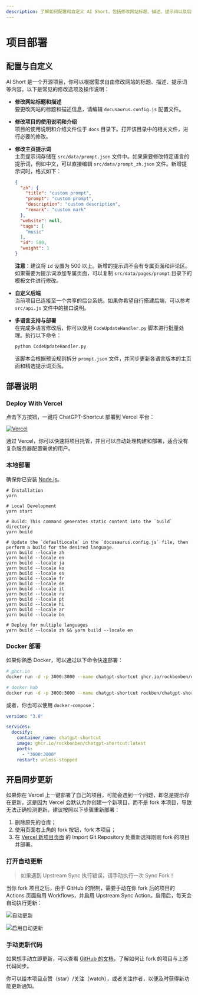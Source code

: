 ```yaml
---
description: 了解如何配置和自定义 AI Short，包括修改网站标题、描述、提示词以及后端部署，助您快速适配个性化需求。  
---
```


# 项目部署

## 配置与自定义

AI Short 是一个开源项目，你可以根据需求自由修改网站的标题、描述、提示词等内容。以下是常见的修改选项及操作说明：

- **修改网站标题和描述**  
  要更改网站的标题和描述信息，请编辑 `docusaurus.config.js` 配置文件。

- **修改项目的使用说明和介绍**  
  项目的使用说明和介绍文件位于 `docs` 目录下。打开该目录中的相关文件，进行必要的修改。

- **修改主页提示词**  
  主页提示词存储在 `src/data/prompt.json` 文件中。如果需要修改特定语言的提示词，例如中文，可以直接编辑 `src/data/prompt_zh.json` 文件。新增提示词时，格式如下：

  ```json
  {
    "zh": {
      "title": "custom prompt",
      "prompt": "custom prompt",
      "description": "custom description",
      "remark": "custom mark"
    },
    "website": null,
    "tags": [
      "music"
    ],
    "id": 500, 
    "weight": 1
  }
  ```

  **注意**：建议将 `id` 设置为 500 以上。新增的提示词不会有专属页面和评论区。如果需要为提示词添加专属页面，可以复制 `src/data/pages/prompt` 目录下的模板文件进行修改。

- **自定义后端**  
  当前项目已连接至一个共享的后台系统。如果你希望自行搭建后端，可以参考 `src/api.js` 文件中的接口说明。

- **多语言支持与部署**  
  在完成多语言修改后，你可以使用 `CodeUpdateHandler.py` 脚本进行批量处理。执行以下命令：

  ```bash
  python CodeUpdateHandler.py
  ```

  该脚本会根据预设规则拆分 `prompt.json` 文件，并同步更新各语言版本的主页面和精选提示词页面。

## 部署说明

### Deploy With Vercel

点击下方按钮，一键将 ChatGPT-Shortcut 部署到 Vercel 平台：

[![Vercel](https://vercel.com/button)](https://vercel.com/new/clone?repository-url=https%3A%2F%2Fgithub.com%2Frockbenben%2FChatGPT-Shortcut%2Ftree%2Fmain)

通过 Vercel，你可以快速将项目托管，并且可以自动处理构建和部署，适合没有复杂服务器配置需求的用户。

### 本地部署

确保你已安装 [Node.js](https://nodejs.org/)。

```shell
# Installation
yarn

# Local Development
yarn start

# Build: This command generates static content into the `build` directory
yarn build

# Update the `defaultLocale` in the `docusaurus.config.js` file, then perform a build for the desired language.
yarn build --locale zh
yarn build --locale en
yarn build --locale ja
yarn build --locale ko
yarn build --locale es
yarn build --locale fr
yarn build --locale de
yarn build --locale it
yarn build --locale ru
yarn build --locale pt
yarn build --locale hi
yarn build --locale ar
yarn build --locale bn

# Deploy for multiple languages
yarn build --locale zh && yarn build --locale en
```

### Docker 部署

如果你熟悉 Docker，可以通过以下命令快速部署：

```bash
# ghcr.io
docker run -d -p 3000:3000 --name chatgpt-shortcut ghcr.io/rockbenben/chatgpt-shortcut:latest

# docker hub
docker run -d -p 3000:3000 --name chatgpt-shortcut rockben/chatgpt-shortcut:latest
```

或者，你也可以使用 `docker-compose`：

```yml
version: "3.8"

services:
  docsify:
    container_name: chatgpt-shortcut
    image: ghcr.io/rockbenben/chatgpt-shortcut:latest
    ports:
      - "3000:3000"
    restart: unless-stopped
```

## 开启同步更新

如果你在 Vercel 上一键部署了自己的项目，可能会遇到一个问题，即总是提示存在更新。这是因为 Vercel 会默认为你创建一个新项目，而不是 fork 本项目，导致无法正确检测更新。建议按照以下步骤重新部署：

1. 删除原先的仓库；
2. 使用页面右上角的 fork 按钮，fork 本项目；
3. 在 [Vercel 新项目页面](https://vercel.com/new) 的 Import Git Repository 处重新选择刚刚 fork 的项目并部署。

### 打开自动更新

> 如果遇到 Upstream Sync 执行错误，请手动执行一次 Sync Fork！

当你 fork 项目之后，由于 GitHub 的限制，需要手动在你 fork 后的项目的 Actions 页面启用 Workflows，并启用 Upstream Sync Action。启用后，每天会自动执行更新：

![自动更新](https://img.newzone.top/2023-05-19-11-57-59.png?imageMogr2/format/webp)

![启用自动更新](https://img.newzone.top/2023-05-19-11-59-26.png?imageMogr2/format/webp)

### 手动更新代码

如果想手动立即更新，可以查看 [GitHub 的文档](https://docs.github.com/en/pull-requests/collaborating-with-pull-requests/working-with-forks/syncing-a-fork)，了解如何让 fork 的项目与上游代码同步。

你可以给本项目点赞（star）/关注（watch），或者关注作者，以便及时获得新功能更新通知。
